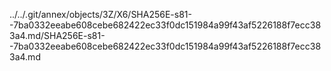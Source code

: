 ../../.git/annex/objects/3Z/X6/SHA256E-s81--7ba0332eeabe608cebe682422ec33f0dc151984a99f43af5226188f7ecc383a4.md/SHA256E-s81--7ba0332eeabe608cebe682422ec33f0dc151984a99f43af5226188f7ecc383a4.md